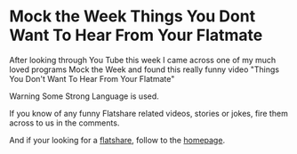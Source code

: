 Mock the Week  Things You Dont Want To Hear From Your Flatmate
==============================================================


After looking through You Tube this week I came across one of my much loved
programs Mock the Week and found this really funny video "Things You Don't Want
To Hear From Your Flatmate"


Warning Some Strong Language is used.


If you know of any funny Flatshare related videos, stories or jokes, fire them
across to us in the comments.


And if your looking for a [flatshare](/), follow to the [homepage](/).


